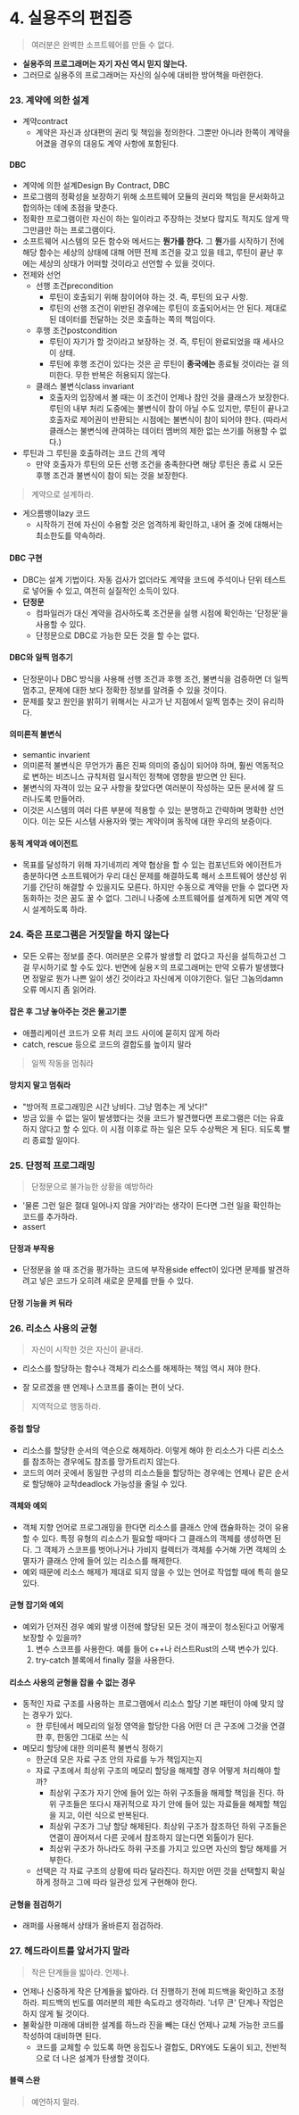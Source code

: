 # 4. 실용주의 편집증

> 여러분은 완벽한 소프트웨어를 만들 수 없다.

- **실용주의 프로그래머는 자기 자신 역시 믿지 않는다.**
- 그러므로 실용주의 프로그래머는 자신의 실수에 대비한 방어책을 마련한다.



### 23. 계약에 의한 설계

- 계약contract
  - 계약은 자신과 상대편의 권리 및 책임을 정의한다. 그뿐만 아니라 한쪽이 계약을 어겼을 경우의 대응도 계약 사항에 포함된다.

#### DBC

- 계약에 의한 설계Design By Contract, DBC
- 프로그램의 정확성을 보장하기 위해 소프트웨어 모듈의 권리와 책임을 문서화하고 합의하는 데에 초점을 맞춘다.
- 정확한 프로그램이란 자신이 하는 일이라고 주장하는 것보다 많지도 적지도 않게 딱 그만큼만 하는 프로그램이다.
- 소프트웨어 시스템의 모든 함수와 메서드는 **뭔가를 한다.** 그 **뭔**가를 시작하기 전에 해당 함수는 세상의 상태에 대해 어떤 전제 조건을 갖고 있을 테고, 루틴이 끝난 후에는 세상의 상태가 어떠할 것이라고 선언할 수 있을 것이다.
- 전제와 선언
  - 선행 조건precondition
    - 루틴이 호출되기 위해 참이어야 하는 것. 즉, 루틴의 요구 사항.
    - 루틴의 선행 조건이 위반된 경우에는 루틴이 호출되어서는 안 된다. 제대로 된 데이터를 전달하는 것은 호출하는 쪽의 책임이다.
  - 후행 조건postcondition
    - 루틴이 자기가 할 것이라고 보장하는 것. 즉, 루틴이 완료되었을 때 세사으이 상태.
    - 루틴에 후행 조건이 있다는 것은 곧 루틴이 **종국에는** 종료될 것이라는 걸 의미한다. 무한 반복은 허용되지 않는다.
  - 클래스 불변식class invariant
    - 호출자의 입장에서 볼 때는 이 조건이 언제나 참인 것을 클래스가 보장한다. 루틴의 내부 처리 도중에는 불변식이 참이 아닐 수도 있지만, 루틴이 끝나고 호출자로 제어권이 반환되는 시점에는 불변식이 참이 되어야 한다. (따라서 클래스는 불변식에 관여하는 데이터 멤버의 제한 없는 쓰기를 허용할 수 없다.)
- 루틴과 그 루틴을 호출하려는 코드 간의 계약
  - 만약 호출자가 루틴의 모든 선행 조건을 충족한다면 해당 루틴은 종료 시 모든 후행 조건과 불변식이 참이 되는 것을 보장한다.

> 계약으로 설계하라.

- 게으름뱅이lazy 코드
  - 시작하기 전에 자신이 수용할 것은 엄격하게 확인하고, 내어 줄 것에 대해서는 최소한도를 약속하라.

#### DBC 구현

- DBC는 설계 기법이다. 자동 검사가 없더라도 계약을 코드에 주석이나 단위 테스트로 넣어둘 수 있고, 여전히 실질적인 소득이 있다.
- **단정문**
  - 컴파일러가 대신 계약을 검사하도록 조건문을 실행 시점에 확인하는 '단정문'을 사용할 수 있다.
  - 단정문으로 DBC로 가능한 모든 것을 할 수는 없다.

#### DBC와 일찍 멈추기

- 단정문이나 DBC 방식을 사용해 선행 조건과 후행 조건, 불변식을 검증하면 더 일찍 멈추고, 문제에 대한 보다 정확한 정보를 알려줄 수 있을 것이다.
- 문제를 찾고 원인을 밝히기 위해서는 사고가 난 지점에서 일찍 멈추는 것이 유리하다.

#### 의미론적 불변식

- semantic invarient
- 의미론적 불변식은 무언가가 품은 진짜 의미의 중심이 되어야 하며, 훨씬 역동적으로 변하는 비즈니스 규칙처럼 일시적인 정책에 영향을 받으면 안 된다.
- 불변식의 자격이 있는 요구 사항을 찾았다면 여러분이 작성하는 모든 문서에 잘 드러나도록 만들어라. 
- 이것은 시스템의 여러 다른 부분에 적용할 수 있는 분명하고 간략하며 명확한 선언이다. 이는 모든 시스템 사용자와 맺는 계약이며 동작에 대한 우리의 보증이다.

#### 동적 계약과 에이전트

- 목표를 달성하기 위해 자기네끼리 계약 협상을 할 수 있는 컴포넌트와 에이전트가 충분하다면 소프트웨어가 우리 대신 문제를 해결하도록 해서 소프트웨어 생산성 위기를 간단히 해결할 수 있을지도 모른다. 하지만 수동으로 계약을 만들 수 없다면 자동화하는 것은 꿈도 꿀 수 없다. 그러니 나중에 소프트웨어를 설계하게 되면 계약 역시 설계하도록 하라.



### 24. 죽은 프로그램은 거짓말을 하지 않는다

- 모든 오류는 정보를 준다. 여러분은 오류가 발생할 리 없다고 자신을 설득하고선 그걸 무시하기로 할 수도 있다. 반면에 실용ㅈ의 프로그래머는 만약 오류가 발생했다면 정말로 뭔가 나쁜 일이 생긴 것이라고 자신에게 이야기한다. 일단 그놈의damn 오류 메시지 좀 읽어라.

#### 잡은 후 그냥 놓아주는 것은 물고기뿐

- 애플리케이션 코드가 오류 처리 코드 사이에 묻히지 않게 하라
- catch, rescue 등으로 코드의 결합도를 높이지 말라

> 일찍 작동을 멈춰라

#### 망치지 말고 멈춰라

- "방어적 프로그래밍은 시간 낭비다. 그냥 멈추는 게 낫다!"
- 방금 있을 수 없는 일이 발생했다는 것을 코드가 발견했다면 프로그램은 더는 유효하지 않다고 할 수 있다. 이 시점 이후로 하는 일은 모두 수상쩍은 게 된다. 되도록 빨리 종료할 일이다.



### 25. 단정적 프로그래밍

> 단정문으로 불가능한 상황을 예방하라

- '물론 그런 일은 절대 일어나지 않을 거야'라는 생각이 든다면 그런 일을 확인하는 코드를 추가하라.
- assert

#### 단정과 부작용

- 단정문을 쓸 때 조건을 평가하는 코드에 부작용side effect이 있다면 문제를 발견하려고 넣은 코드가 오히려 새로운 문제를 만들 수 있다.

#### 단정 기능을 켜 둬라



### 26. 리소스 사용의 균형

> 자신이 시작한 것은 자신이 끝내라.

- 리소스를 할당하는 함수나 객체가 리소스를 해제하는 책임 역시 져야 한다.

- 잘 모르겠을 땐 언제나 스코프를 줄이는 편이 낫다.

> 지역적으로 행동하라.

#### 중첩 할당

- 리소스를 할당한 순서의 역순으로 해제하라. 이렇게 해야 한 리소스가 다른 리소스를 참조하는 경우에도 참조를 망가트리지 않는다.
- 코드의 여러 곳에서 동일한 구성의 리소스들을 할당하는 경우에는 언제나 같은 순서로 할당해야 교착deadlock 가능성을 줄일 수 있다.

#### 객체와 예외

- 객체 지향 언어로 프로그래밍을 한다면 리소스를 클래스 안에 캡슐화하는 것이 유용할 수 있다. 특정 유형의 리소스가 필요할 때마다 그 클래스의 객체를 생성하면 된다. 그 객체가 스코프를 벗어나거나 가비지 컬렉터가 객체를 수거해 가면 객체의 소멸자가 클래스 안에 들어 있는 리소스를 해제한다.
- 예외 때문에 리소스 해제가 제대로 되지 않을 수 있는 언어로 작업할 때에 특히 쓸모 있다.

#### 균형 잡기와 예외

- 예외가 던져진 경우 예외 발생 이전에 할당된 모든 것이 깨끗이 청소된다고 어떻게 보장할 수 있을까?
  1. 변수 스코프를 사용한다. 예를 들어 c++나 러스트Rust의 스택 변수가 있다.
  2. try-catch 블록에서 finally 절을 사용한다.

#### 리소스 사용의 균형을 잡을 수 없는 경우

- 동적인 자료 구조를 사용하는 프로그램에서 리소스 할당 기본 패턴이 아예 맞지 않는 경우가 있다.
  - 한 루틴에서 메모리의 일정 영역을 할당한 다음 어떤 더 큰 구조에 그것을 연결한 후, 한동안 그대로 쓰는 식
- 메모리 할당에 대한 의미론적 불변식 정하기
  - 한군데 모은 자료 구조 안의 자료를 누가 책임지는지
  - 자료 구조에서 최상위 구조의 메모리 할당을 해제할 경우 어떻게 처리해야 할까?
    - 최상위 구조가 자기 안에 들어 있는 하위 구조들을 해제할 책임을 진다. 하위 구조들은 또다시 재귀적으로 자기 안에 들어 있는 자료들을 해제할 책임을 지고, 이런 식으로 반복된다.
    - 최상위 구조가 그냥 할당 해제된다. 최상위 구조가 참조하던 하위 구조들은 연결이 끊어져서 다른 곳에서 참조하지 않는다면 외톨이가 된다.
    - 최상위 구조가 하나라도 하위 구조를 가지고 있으면 자신의 할당 해제를 거부한다.
  - 선택은 각 자료 구조의 상황에 따라 달라진다. 하지만 어떤 것을 선택할지 확실하게 정하고 그에 따라 일관성 있게 구현해야 한다.

#### 균형을 점검하기

- 래퍼를 사용해서 상태가 올바른지 점검하라.



### 27. 헤드라이트를 앞서가지 말라

> 작은 단계들을 밟아라. 언제나.

- 언제나 신중하게 작은 단계들을 밟아라. 더 진행하기 전에 피드백을 확인하고 조정하라. 피드백의 빈도를 여러분의 제한 속도라고 생각하라. '너무 큰' 단계나 작업은 하지 않게 될 것이다.
- 불확실한 미래에 대비한 설계를 하느라 진을 빼는 대신 언제나 교체 가능한 코드를 작성하여 대비하면 된다.
  - 코드를 교체할 수 있도록 하면 응집도나 결합도, DRY에도 도움이 되고, 전반적으로 더 나은 설계가 탄생할 것이다.

#### 블랙 스완

> 예언하지 말라.

